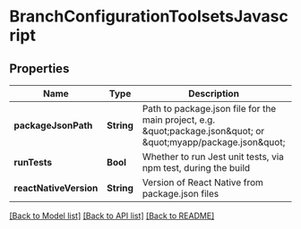# BranchConfigurationToolsetsJavascript

## Properties
Name | Type | Description | Notes
------------ | ------------- | ------------- | -------------
**packageJsonPath** | **String** | Path to package.json file for the main project, e.g. \&quot;package.json\&quot; or \&quot;myapp/package.json\&quot; | [optional] 
**runTests** | **Bool** | Whether to run Jest unit tests, via npm test, during the build | [optional] 
**reactNativeVersion** | **String** | Version of React Native from package.json files | [optional] 

[[Back to Model list]](../README.md#documentation-for-models) [[Back to API list]](../README.md#documentation-for-api-endpoints) [[Back to README]](../README.md)


